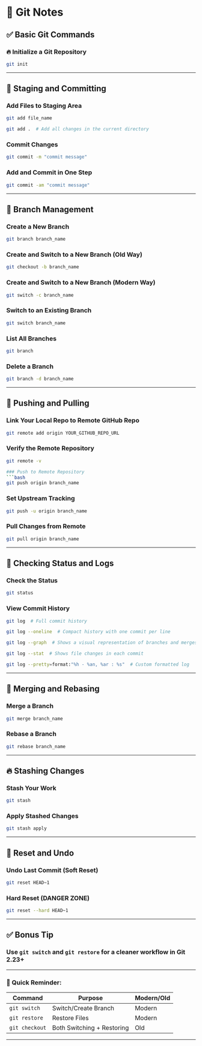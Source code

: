 # 🎯 Git Notes 

## ✅ Basic Git Commands

### 🔥 Initialize a Git Repository
```bash
git init
```

---

## 🌟 Staging and Committing

### Add Files to Staging Area
```bash
git add file_name
```
```bash
git add .  # Add all changes in the current directory
```

### Commit Changes
```bash
git commit -m "commit message"
```

### Add and Commit in One Step
```bash
git commit -am "commit message"
```

---

## 🌱 Branch Management

### Create a New Branch
```bash
git branch branch_name
```

### Create and Switch to a New Branch (Old Way)
```bash
git checkout -b branch_name
```

### Create and Switch to a New Branch (Modern Way)
```bash
git switch -c branch_name
```

### Switch to an Existing Branch
```bash
git switch branch_name
```

### List All Branches
```bash
git branch
```

### Delete a Branch
```bash
git branch -d branch_name
```

---

## 🚀 Pushing and Pulling

### Link Your Local Repo to Remote GitHub Repo
```bash
git remote add origin YOUR_GITHUB_REPO_URL
```

### Verify the Remote Repository
```bash
git remote -v

### Push to Remote Repository
```bash
git push origin branch_name
```
### Set Upstream Tracking
```bash
git push -u origin branch_name  
```

### Pull Changes from Remote
```bash
git pull origin branch_name
```

---

## 🧐 Checking Status and Logs

### Check the Status
```bash
git status
```

### View Commit History
```bash
git log  # Full commit history
```

```bash
git log --oneline  # Compact history with one commit per line
```

```bash
git log --graph  # Shows a visual representation of branches and merges
```

```bash
git log --stat  # Shows file changes in each commit
```

```bash
git log --pretty=format:"%h - %an, %ar : %s"  # Custom formatted log
```

---

## 🔄 Merging and Rebasing

### Merge a Branch
```bash
git merge branch_name
```

### Rebase a Branch
```bash
git rebase branch_name
```

---

## 🔥 Stashing Changes

### Stash Your Work
```bash
git stash
```

### Apply Stashed Changes
```bash
git stash apply
```

---

## 🛑 Reset and Undo

### Undo Last Commit (Soft Reset)
```bash
git reset HEAD~1
```

### Hard Reset (DANGER ZONE)
```bash
git reset --hard HEAD~1
```

---

## ✅ Bonus Tip
### Use `git switch` and `git restore` for a cleaner workflow in Git 2.23+

---

### 🎯 Quick Reminder:
| Command         | Purpose                  | Modern/Old |
|-----------------|----------------------|-------------------|
| `git switch`         | Switch/Create Branch | Modern |
| `git restore`         | Restore Files | Modern |
| `git checkout`   | Both Switching + Restoring | Old |

---



